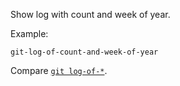Show log with count and week of year.

Example:

```shell
git-log-of-count-and-week-of-year
```

Compare [`git log-of-*`](../git-log-of).

